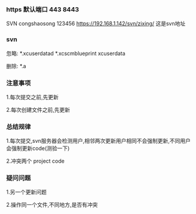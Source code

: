 ### https 默认端口 443 8443
SVN congshaosong 123456
https://192.168.1.142/svn/zixing/ 这是svn地址


### svn 

忽略: *.xcuserdatad *.xcscmblueprint xcuserdata

删除: *.a


### 注意事项

1.每次提交之前,先更新

2.每次创建文件之前,先更新

### 总结规律

1.每次提交,svn服务器会检测用户,相邻两次更新用户相同不会强制更新,不同用户会强制更新code(测验一下)

2.冲突两个  project  code 

### 疑问问题

1.另一个更新问题

2.操作同一个文件,不同地方,是否有冲突




